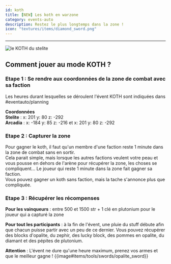 ```yaml
---
id: koth
title: [NEW] Les koth en warzone
category: events-auto
description: Restez le plus longtemps dans la zone !
icon: "textures/items/diamond_sword.png"
---
```

___
<img class="thumbnail-right" src="https://user-images.githubusercontent.com/109299545/182172833-c5f13625-8d8b-4ca5-8ede-722acea9cdc8.png" alt="le KOTH du stelite">

## Comment jouer au mode KOTH ?
### Etape 1 : Se rendre aux coordonnées de la zone de combat avec sa faction
Les heures durant lesquelles se déroulent l'évent KOTH sont indiquées dans #eventauto/planning  

**Coordonnées**  
**Stelite** : x: 201 y: 80 z: -292  
**Arcadia** : x: -184 y: 85 z: -216 et x: 201 y: 80 z: -292

### Etape 2 : Capturer la zone
Pour gagner le koth, il faut qu'un membre d'une faction reste 1 minute dans la zone de combat sans en sortir.  
Cela parait simple, mais lorsque les autres factions veulent votre peau et vous pousse en dehors de l'arène pour récupérer la zone, les choses se compliquent...
Le joueur qui reste 1 minute dans la zone fait gagner sa faction.  
Vous pouvez gagner un koth sans faction, mais la tache s'annonce plus que compliquée.

### Etape 3 : Récupérer les récompenses
**Pour les vainqueurs** : entre 500 et 1500 str + 1 clé en plutonium pour le joueur qui a capturé la zone

**Pour tout les participants** : à la fin de l'évent, une pluie du stuff débute afin que chacun puisse partir avec un peu de ce dernier.
Vous pouvez récupérer des blocks d'opalite, du zephir, des lucky block, des pommes en opalite, du diamant et des pépites de plutonium.

**Attention** : L'évent ne dure qu'une heure maximum, prenez vos armes et que le meilleur gagne ! {{image#items/tools/swords/opalite_sword}}